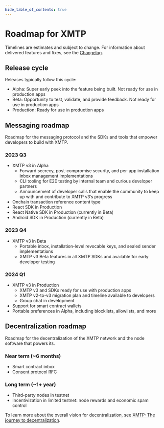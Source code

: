 ```yaml
---
hide_table_of_contents: true
---
```


# Roadmap for XMTP

Timelines are estimates and subject to change. For information about delivered features and fixes, see the [Changelog](/docs/changelog).

## Release cycle

Releases typically follow this cycle:

- Alpha: Super early peek into the feature being built. Not ready for use in production apps
- Beta: Opportunity to test, validate, and provide feedback. Not ready for use in production apps
- Production: Ready for use in production apps

## Messaging roadmap

Roadmap for the messaging protocol and the SDKs and tools that empower developers to build with XMTP.

### 2023 Q3

- XMTP v3 in Alpha  
  - Forward secrecy, post-compromise security, and per-app installation inbox management implementations
  - CLI tooling for E2E testing by internal team and curious developer partners
  - Announcement of developer calls that enable the community to keep up with and contribute to XMTP v3’s progress
- Onchain transaction reference content type
- React SDK in Production
- React Native SDK in Production (currently in Beta)
- Android SDK in Production (currently in Beta)

### 2023 Q4

- XMTP v3 in Beta  
  - Portable inbox, installation-level revocable keys, and sealed sender implementations
  - XMTP v3 Beta features in all XMTP SDKs and available for early developer testing

### 2024 Q1

- XMTP v3 in Production  
  - XMTP v3 and SDKs ready for use with production apps
  - XMTP v2-to-v3 migration plan and timeline available to developers
  - Group chat in development
- Support for smart contract wallets
- Portable preferences in Alpha, including blocklists, allowlists, and more

## Decentralization roadmap

Roadmap for the decentralization of the XMTP network and the node software that powers its.

### Near term (~6 months)

- Smart contract inbox
- Consent protocol RFC

### Long term (~1+ year)

- Third-party nodes in testnet
- Incentivization in limited testnet: node rewards and economic spam control

To learn more about the overall vision for decentralization, see [XMTP: The journey to decentralization](/blog/journey-to-decentralization).
